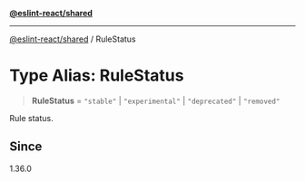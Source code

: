 [**@eslint-react/shared**](../README.md)

***

[@eslint-react/shared](../README.md) / RuleStatus

# Type Alias: RuleStatus

> **RuleStatus** = `"stable"` \| `"experimental"` \| `"deprecated"` \| `"removed"`

Rule status.

## Since

1.36.0
